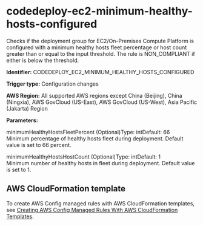 # codedeploy\-ec2\-minimum\-healthy\-hosts\-configured<a name="codedeploy-ec2-minimum-healthy-hosts-configured"></a>

Checks if the deployment group for EC2/On\-Premises Compute Platform is configured with a minimum healthy hosts fleet percentage or host count greater than or equal to the input threshold\. The rule is NON\_COMPLIANT if either is below the threshold\. 

**Identifier:** CODEDEPLOY\_EC2\_MINIMUM\_HEALTHY\_HOSTS\_CONFIGURED

**Trigger type:** Configuration changes

**AWS Region:** All supported AWS regions except China \(Beijing\), China \(Ningxia\), AWS GovCloud \(US\-East\), AWS GovCloud \(US\-West\), Asia Pacific \(Jakarta\) Region

**Parameters:**

minimumHealthyHostsFleetPercent \(Optional\)Type: intDefault: 66  
Minimum percentage of healthy hosts fleet during deployment\. Default value is set to 66 percent\.

minimumHealthyHostsHostCount \(Optional\)Type: intDefault: 1  
Minimum number of healthy hosts in fleet during deployment\. Default value is set to 1\.

## AWS CloudFormation template<a name="w79aac11c32c17b9d129c15"></a>

To create AWS Config managed rules with AWS CloudFormation templates, see [Creating AWS Config Managed Rules With AWS CloudFormation Templates](aws-config-managed-rules-cloudformation-templates.md)\.